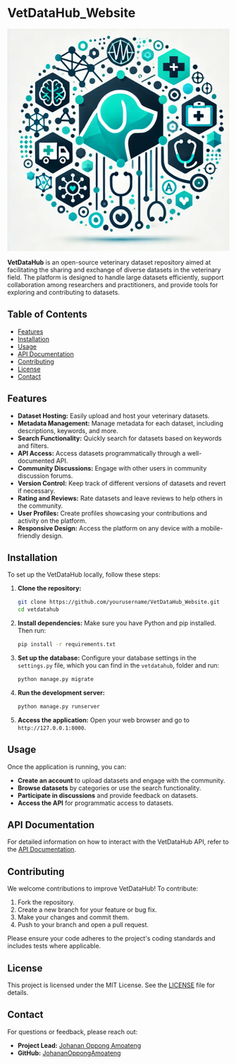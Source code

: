 
# VetDataHub_Website

![VetDataHub Logo](./2f870ea104fe8e3fe891bf40e9ecf6a5.jpg) 

**VetDataHub** is an open-source veterinary dataset repository aimed at facilitating the sharing and exchange of diverse datasets in the veterinary field. The platform is designed to handle large datasets efficiently, support collaboration among researchers and practitioners, and provide tools for exploring and contributing to datasets.

## Table of Contents

- [Features](#features)
- [Installation](#installation)
- [Usage](#usage)
- [API Documentation](#api-documentation)
- [Contributing](#contributing)
- [License](#license)
- [Contact](#contact)

## Features

- **Dataset Hosting:** Easily upload and host your veterinary datasets.
- **Metadata Management:** Manage metadata for each dataset, including descriptions, keywords, and more.
- **Search Functionality:** Quickly search for datasets based on keywords and filters.
- **API Access:** Access datasets programmatically through a well-documented API.
- **Community Discussions:** Engage with other users in community discussion forums.
- **Version Control:** Keep track of different versions of datasets and revert if necessary.
- **Rating and Reviews:** Rate datasets and leave reviews to help others in the community.
- **User Profiles:** Create profiles showcasing your contributions and activity on the platform.
- **Responsive Design:** Access the platform on any device with a mobile-friendly design.

## Installation

To set up the VetDataHub locally, follow these steps:

1. **Clone the repository:**
   ```bash
   git clone https://github.com/yourusername/VetDataHub_Website.git
   cd vetdatahub
   ```

2. **Install dependencies:**
   Make sure you have Python and pip installed. Then run:
   ```bash
   pip install -r requirements.txt
   ```

3. **Set up the database:**
   Configure your database settings in the `settings.py` file, which you can find in the ``vetdatahub``, folder and run:
   ```bash
   python manage.py migrate
   ```

4. **Run the development server:**
   ```bash
   python manage.py runserver
   ```

5. **Access the application:**
   Open your web browser and go to `http://127.0.0.1:8000`.

## Usage

Once the application is running, you can:

- **Create an account** to upload datasets and engage with the community.
- **Browse datasets** by categories or use the search functionality.
- **Participate in discussions** and provide feedback on datasets.
- **Access the API** for programmatic access to datasets.

## API Documentation

For detailed information on how to interact with the VetDataHub API, refer to the [API Documentation](link/to/api/docs).

## Contributing

We welcome contributions to improve VetDataHub! To contribute:

1. Fork the repository.
2. Create a new branch for your feature or bug fix.
3. Make your changes and commit them.
4. Push to your branch and open a pull request.

Please ensure your code adheres to the project's coding standards and includes tests where applicable.

## License

This project is licensed under the MIT License. See the [LICENSE](LICENSE) file for details.

## Contact

For questions or feedback, please reach out:

- **Project Lead:** [Johanan Oppong Amoateng](mailto:johananoppongamoateng2001@gmail.com)
- **GitHub:** [JohananOppongAmoateng](https://github.com/JohananOppongAmoateng)
